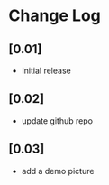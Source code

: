# Change Log
## [0.01]
- Initial release

## [0.02]
- update github repo

## [0.03]
- add a demo picture
